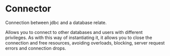 # Connector
Connection between jdbc and a database relate.

Allows you to connect to other databases and users with different privileges. As with this way of instantiating it, it allows you to close the connection and free resources, avoiding overloads, blocking, server request errors and connection drops.
